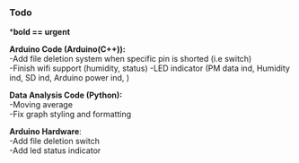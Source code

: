 ### Todo

***bold == urgent** 

__Arduino Code (Arduino(C++)):__  
-Add file deletion system when specific pin is shorted (i.e switch)  
-Finish wifi support (humidity, status)
-LED indicator (PM data ind, Humidity ind, SD ind, Arduino power ind, )  
  
__Data Analysis Code (Python):__  
-Moving average  
-Fix graph styling and formatting  

__Arduino Hardware__:  
-Add file deletion switch  
-Add led status indicator  


